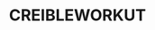 ---
ee_id: '4485'
site: '1'
type: '2'
long_id: 2019-048 CREIBLEWORKUT
url: 2019-048-creibleworkut
title: CREIBLEWORKUT
year: '2019'
medium: IQDemy Premium UV ink on IKEA LINNMON table tops
commission:
add_credit:
dims: 118 x 59
pitch:
ps:
live_url:
related:
youtube:
imgs: creibleworkut-2019-048-db---LGoM.jpg
subheading:
year2: '2019'
download:
add_credits:
related_code:
layout: things-i-made
---